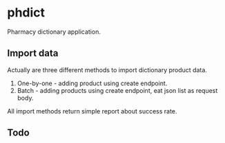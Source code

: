 # phdict

Pharmacy dictionary application.

## Import data
Actually are three different methods to import dictionary product data.
1. One-by-one - adding product using create endpoint.
2. Batch - adding products using create endpoint, eat json list as request body.

All import methods return simple report about success rate.


## Todo
